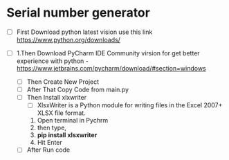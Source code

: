 # Serial number generator
- [ ]  First Download python latest vision use this link https://www.python.org/downloads/
- [ ]   1.Then Download PyCharm IDE Community virsion for get better experience with python
 		  -  https://www.jetbrains.com/pycharm/download/#section=windows
 		  
	- [ ]  Then Create New Project
	- [ ]  After That Copy Code from main.py
	- [ ]  Then Install xlxwriter
		- [ ]  XlsxWriter is a Python module for writing files in the Excel 2007+ XLSX file format.
		1.  Open terminal in Pychrm 
		2.  then type,
		3.  **pip install xlsxwriter**
		4.  Hit  Enter
	- [ ]  After Run code
